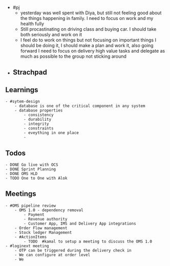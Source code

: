 - #pj
	- yesterday was well spent with Diya, but still not feeling good about the things happening in family. I need to focus on work and my health fully
	- Still procastinating  on driving class and buying car. I should take both seriously and work on it
	- I feel do to work on things but not focusing on important things I should be doing it, I should make a plan and work it, also going forward I need to focus on delivery high value tasks and delegate as much as possible to the group not sticking around
- ## Strachpad
## Learnings
	- #sytem-design
		- database is one of the critical component in any system
		- database properties
			- consistency
			- durability
			- integrity
			- constraints
			- eveything in one place
			-
## Todos
	- DONE Go live with OCS
	- DONE Sprint Planning
	- DONE OMS HLD
	- TODO One to One with Alok
## Meetings
	- #OMS pipeline review
		- OMS 1.0 - dependency removal
			- Payment
			- Revenue authority
			- Customer App, IMS and Delivery App integrations
		- Order Flow management
		- Stock ledger Management
		- #ActionItems
			- TODO  #kamal to setup a meeting to discuss the OMS 1.0
	- #loginext meeting
		- OTP can be triggered during the delivery check in
		- We can configure at order level
		- We